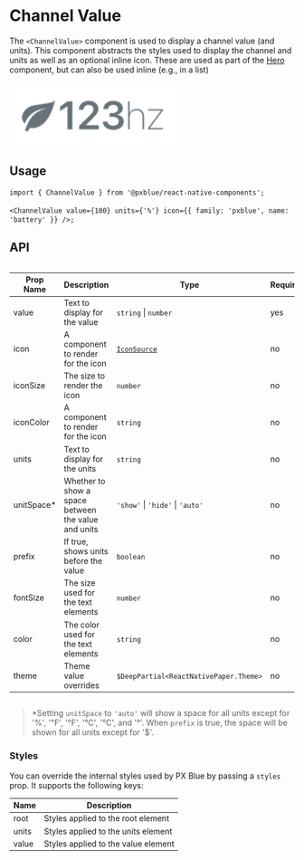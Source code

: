 # Channel Value

The `<ChannelValue>` component is used to display a channel value (and units). This component abstracts the styles used to display the channel and units as well as an optional inline icon. These are used as part of the [Hero](./Hero.md) component, but can also be used inline (e.g., in a list)

<img width="300" alt="Channel Value component" src="./images/channelValue.png">

## Usage

```tsx
import { ChannelValue } from '@pxblue/react-native-components';

<ChannelValue value={100} units={'%'} icon={{ family: 'pxblue', name: 'battery' }} />;
```

## API

<div style="overflow: auto">

| Prop Name   | Description                                         | Type                                   | Required | Default             |
| ----------- | --------------------------------------------------- | -------------------------------------- | -------- | ------------------- |
| value       | Text to display for the value                       | `string` \| `number`                   | yes      |                     |
| icon        | A component to render for the icon                  | [`IconSource`](./Icons.md)             | no       |                     |
| iconSize    | The size to render the icon                         | `number`                               | no       | `fontSize`          |
| iconColor   | A component to render for the icon                  | `string`                               | no       | `theme.colors.text` |
| units       | Text to display for the units                       | `string`                               | no       |                     |
| unitSpace\* | Whether to show a space between the value and units | `'show'` \| `'hide'` \| `'auto'`       | no       | `'auto'`            |
| prefix      | If true, shows units before the value               | `boolean`                              | no       | `false`             |
| fontSize    | The size used for the text elements                 | `number`                               | no       | 'medium'            |
| color       | The color used for the text elements                | `string`                               | no       | `theme.colors.text` |
| theme       | Theme value overrides                               | `$DeepPartial<ReactNativePaper.Theme>` | no       |                     |

</div>

> \*Setting `unitSpace` to `'auto'` will show a space for all units except for '%', '℉', '°F', '℃', '°C', and '°'. When `prefix` is true, the space will be shown for all units except for '$'.

### Styles

You can override the internal styles used by PX Blue by passing a `styles` prop. It supports the following keys:

| Name  | Description                         |
| ----- | ----------------------------------- |
| root  | Styles applied to the root element  |
| units | Styles applied to the units element |
| value | Styles applied to the value element |
